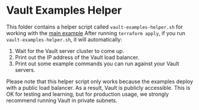 # Vault Examples Helper

This folder contains a helper script called `vault-examples-helper.sh` for working with the 
[main example](https://github.com/hashicorp/terraform-azurerm-vault/tree/master/MAIN.md) After running `terraform apply`, if you 
run  `vault-examples-helper.sh`, it will automatically:

1. Wait for the Vault server cluster to come up.
1. Print out the IP address of the Vault load balancer.
1. Print out some example commands you can run against your Vault servers.

Please note that this helper script only works because the examples deploy with a public load balancer.
As a result, Vault is publicly accessible. This is OK for testing and learning, but for production usage, we strongly 
recommend running Vault in private subnets.

